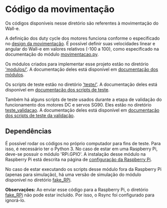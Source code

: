 # Código da movimentação

Os códigos disponíveis nesse diretório são referentes à movimentação do Wall-e.

A definição dos duty cycle dos motores funciona conforme o especificado no [design da movimentação](../../../design/movimentacao.md). É possível definir suas velocidades linear e angular do Wall-e em valores relativos (-100 a 100), como especificado na documentação do módulo [movimentacao.py](../../docs/_build/markdown/_autosummary/codigo.movimento.modulos.movimentacao.md).

Os módulos criados para implementar esse projeto estão no diretório ['modulos/'](modulos/). A documentação deles está disponível em [documentação dos módulos](../../docs/_build/markdown/_autosummary/codigo.movimento.modulos.md).

Os scripts de teste estão no diretório ['teste/'](teste/). A documentação deles está disponível em [documentação dos scripts de teste](../../docs/_build/markdown/_autosummary/codigo.movimento.teste.md).

Também há alguns scripts de teste usados durante a etapa de validação do funcionamento dos motores DC e servos SG90. Eles estão no diretório [teste_validacao](teste_validacao). A documentação deles está disponível em [documentação dos scripts de teste da validação](../../docs/_build/markdown/_autosummary/codigo.movimento.teste_validacao.md).



## Dependências

É possível rodar os códigos no próprio computador para fins de teste. Para isso, é necessário ter o Python 3. No caso de estar em uma Raspberry Pi, deve-se possuir o módulo 'RPi.GPIO'. A instalação desse módulo na Raspberry Pi está descrita na página de [configuração da Raspberry Pi](../raspberry).

No caso de estar executando os scripts desse módulo fora da Raspberry Pi (apenas para simulação), há uma versão de simulação do módulo disponível no diretório [fake_RPi](fake_RPi).

**Observações:** Ao enviar esse código para a Raspberry Pi, o diretório [fake_RPi](fake_RPi) não pode estar incluído. Por isso, o Rsync foi configurado para ignorá-lo.
